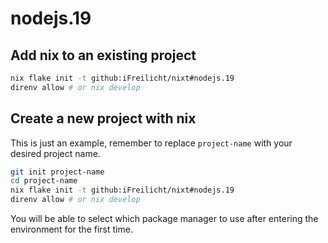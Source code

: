 # nodejs.19

## Add nix to an existing project

```sh
nix flake init -t github:iFreilicht/nixt#nodejs.19
direnv allow # or nix develop
```

## Create a new project with nix

This is just an example, remember to replace `project-name` with your desired project name.

```sh
git init project-name
cd project-name
nix flake init -t github:iFreilicht/nixt#nodejs.19
direnv allow # or nix develop
```

You will be able to select which package manager to use after entering the environment for the first time.
